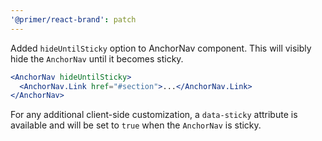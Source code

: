 ```yaml
---
'@primer/react-brand': patch
---
```


Added `hideUntilSticky` option to AnchorNav component. This will visibly hide the `AnchorNav` until it becomes sticky.

```jsx
<AnchorNav hideUntilSticky>
  <AnchorNav.Link href="#section">...</AnchorNav.Link>
</AnchorNav>
```

For any additional client-side customization, a `data-sticky` attribute is available and will be set to `true` when the `AnchorNav` is sticky.
